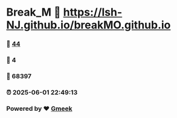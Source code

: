 # Break_M :link: https://lsh-NJ.github.io/breakMO.github.io 
### :page_facing_up: [44](https://lsh-NJ.github.io/breakMO.github.io/tag.html) 
### :speech_balloon: 4 
### :hibiscus: 68397 
### :alarm_clock: 2025-06-01 22:49:13 
### Powered by :heart: [Gmeek](https://github.com/Meekdai/Gmeek)
